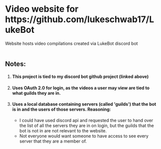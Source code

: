 <h1>Video website for https://github.com/lukeschwab17/LukeBot</h1>
Website hosts video compilations created via LukeBot discord bot
<br></br>
<h2>Notes:</h2>
<ol>
  <li><h4>This project is tied to my discord bot github project (linked above)</li>
  <li><h4>Uses OAuth 2.0 for login, as the videos a user may view are tied to what guilds they are in.</li>
  <li><h4>Uses a local database containing servers (called 'guilds') that the bot is in and the users of those servers. Reasoning:</li>
  <ul>
    <li>I could have used discord api and requested the user to hand over the list of all the servers they are in on login, but the guilds that the bot is not in are not relevant to the website.</li>
    <li>Not everyone would want someone to have access to see every server that they are a member of.</li>
  </ul>
</ol>
